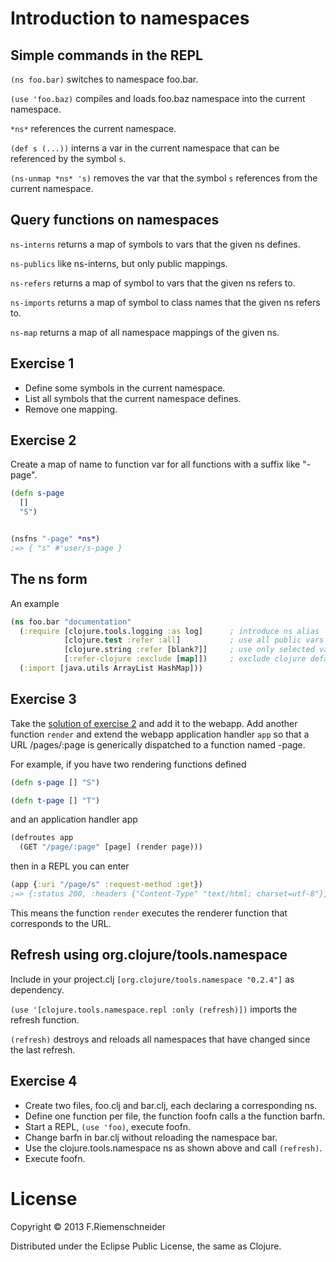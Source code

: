 # Introduction to namespaces

## Simple commands in the REPL

`(ns foo.bar)` switches to namespace foo.bar.

`(use 'foo.baz)` compiles and loads foo.baz namespace into the current namespace.

`*ns*` references the current namespace.

`(def s (...))` interns a var in the current namespace that can be referenced by the symbol `s`.

`(ns-unmap *ns* 's)` removes the var that the symbol `s` references from the current namespace.


## Query functions on namespaces

`ns-interns` returns a map of symbols to vars that the given ns defines.

`ns-publics` like ns-interns, but only public mappings.

`ns-refers` returns a map of symbol to vars that the given ns refers to. 

`ns-imports` returns a map of symbol to class names that the given ns refers to.

`ns-map` returns a map of all namespace mappings of the given ns.


## Exercise 1

 * Define some symbols in the current namespace.
 * List all symbols that the current namespace defines.
 * Remove one mapping.


## Exercise 2

Create a map of name to function var for all functions with a suffix like "-page".
 
```clojure
(defn s-page
  []
  "S")


(nsfns "-page" *ns*)
;=> { "s" #'user/s-page }
```


## The ns form

An example

```clojure
(ns foo.bar "documentation"
  (:require [clojure.tools.logging :as log]      ; introduce ns alias
            [clojure.test :refer :all]           ; use all public vars
			[clojure.string :refer [blank?]]     ; use only selected vars
			[:refer-clojure :exclude [map]])     ; exclude clojure default vars
  (:import [java.utils ArrayList HashMap]))
```


## Exercise 3

Take the [solution of exercise 2](/namespaces-solution/src/nsfns.clj) and add it to the webapp.
Add another function `render` and extend the webapp application handler `app` so 
that a URL /pages/:page is generically dispatched to a function named <page>-page.

For example, if you have two rendering functions defined
```clojure
(defn s-page [] "S") 

(defn t-page [] "T")
```

and an application handler app

```clojure
(defroutes app
  (GET "/page/:page" [page] (render page)))
```

then in a REPL you can enter
```clojure
(app {:uri "/page/s" :request-method :get})
;=> {:status 200, :headers {"Content-Type" "text/html; charset=utf-8"}, :body "S"}
```

This means the function `render` executes the renderer function that corresponds to
the URL.


## Refresh using org.clojure/tools.namespace

Include in your project.clj `[org.clojure/tools.namespace "0.2.4"]` as dependency.

`(use '[clojure.tools.namespace.repl :only (refresh)])` imports the refresh function.

`(refresh)` destroys and reloads all namespaces that have changed since the last refresh.


## Exercise 4

 * Create two files, foo.clj and bar.clj, each declaring a corresponding ns.
 * Define one function per file, the function foofn calls a the function barfn.
 * Start a REPL, `(use 'foo)`, execute foofn.
 * Change barfn in bar.clj without reloading the namespace bar.
 * Use the clojure.tools.namespace ns as shown above and call `(refresh)`.
 * Execute foofn.


# License

Copyright © 2013 F.Riemenschneider

Distributed under the Eclipse Public License, the same as Clojure.
